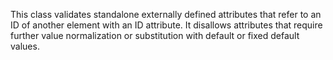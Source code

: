 This class validates standalone externally defined attributes that refer to an ID of another element with an ID attribute. It disallows attributes that require further value normalization or substitution with default or fixed default values.